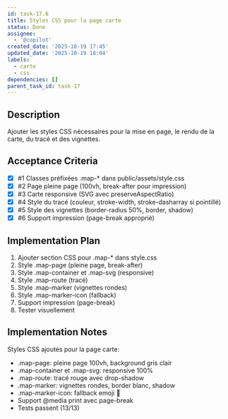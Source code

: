 ```yaml
---
id: task-17.6
title: Styles CSS pour la page carte
status: Done
assignee:
  - '@copilot'
created_date: '2025-10-19 17:45'
updated_date: '2025-10-19 18:04'
labels:
  - carte
  - css
dependencies: []
parent_task_id: task-17
---
```


## Description

<!-- SECTION:DESCRIPTION:BEGIN -->
Ajouter les styles CSS nécessaires pour la mise en page, le rendu de la carte, du tracé et des vignettes.
<!-- SECTION:DESCRIPTION:END -->

## Acceptance Criteria
<!-- AC:BEGIN -->
- [x] #1 Classes préfixées .map-* dans public/assets/style.css
- [x] #2 Page pleine page (100vh, break-after pour impression)
- [x] #3 Carte responsive (SVG avec preserveAspectRatio)
- [x] #4 Style du tracé (couleur, stroke-width, stroke-dasharray si pointillé)
- [x] #5 Style des vignettes (border-radius 50%, border, shadow)
- [x] #6 Support impression (page-break approprié)
<!-- AC:END -->

## Implementation Plan

<!-- SECTION:PLAN:BEGIN -->
1. Ajouter section CSS pour .map-* dans style.css
2. Style .map-page (pleine page, break-after)
3. Style .map-container et .map-svg (responsive)
4. Style .map-route (tracé)
5. Style .map-marker (vignettes rondes)
6. Style .map-marker-icon (fallback)
7. Support impression (page-break)
8. Tester visuellement
<!-- SECTION:PLAN:END -->

## Implementation Notes

<!-- SECTION:NOTES:BEGIN -->
Styles CSS ajoutés pour la page carte:
- .map-page: pleine page 100vh, background gris clair
- .map-container et .map-svg: responsive 100%
- .map-route: tracé rouge avec drop-shadow
- .map-marker: vignettes rondes, border blanc, shadow
- .map-marker-icon: fallback emoji 📍
- Support @media print avec page-break
- Tests passent (13/13)
<!-- SECTION:NOTES:END -->
